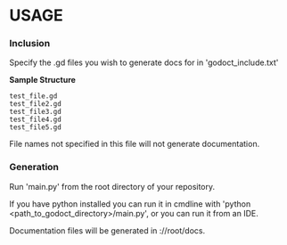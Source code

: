 # USAGE

### Inclusion

Specify the .gd files you wish to generate docs for in 'godoct_include.txt'

**Sample Structure**

```
test_file.gd
test_file2.gd
test_file3.gd
test_file4.gd
test_file5.gd
```

File names not specified in this file will not generate documentation.

### Generation

Run 'main.py' from the root directory of your repository.

If you have python installed you can run it in cmdline with 'python <path_to_godoct_directory>/main.py', or you can run it from an IDE.

Documentation files will be generated in ://root/docs.

